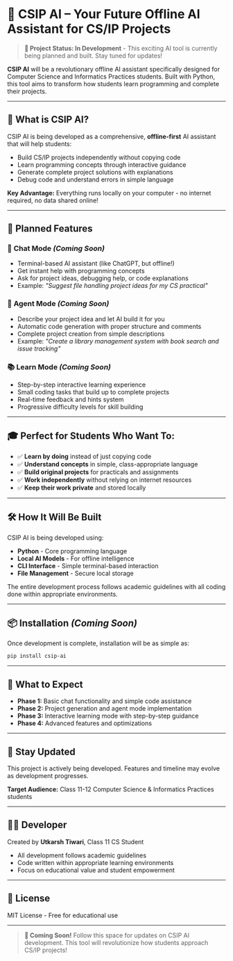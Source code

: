 
# 🤖 CSIP AI – Your Future Offline AI Assistant for CS/IP Projects

> **🚧 Project Status: In Development** - This exciting AI tool is currently being planned and built. Stay tuned for updates!

**CSIP AI** will be a revolutionary offline AI assistant specifically designed for Computer Science and Informatics Practices students. Built with Python, this tool aims to transform how students learn programming and complete their projects.

---

## 🎯 What is CSIP AI?

CSIP AI is being developed as a comprehensive, **offline-first** AI assistant that will help students:
- Build CS/IP projects independently without copying code
- Learn programming concepts through interactive guidance
- Generate complete project solutions with explanations
- Debug code and understand errors in simple language

**Key Advantage:** Everything runs locally on your computer - no internet required, no data shared online!

---

## 🚀 Planned Features

### 💬 **Chat Mode** *(Coming Soon)*
- Terminal-based AI assistant (like ChatGPT, but offline!)
- Get instant help with programming concepts
- Ask for project ideas, debugging help, or code explanations
- Example: *"Suggest file handling project ideas for my CS practical"*

### 🤖 **Agent Mode** *(Coming Soon)*
- Describe your project idea and let AI build it for you
- Automatic code generation with proper structure and comments
- Complete project creation from simple descriptions
- Example: *"Create a library management system with book search and issue tracking"*

### 📚 **Learn Mode** *(Coming Soon)*
- Step-by-step interactive learning experience
- Small coding tasks that build up to complete projects
- Real-time feedback and hints system
- Progressive difficulty levels for skill building

---

## 🎓 Perfect for Students Who Want To:

- ✅ **Learn by doing** instead of just copying code
- ✅ **Understand concepts** in simple, class-appropriate language
- ✅ **Build original projects** for practicals and assignments
- ✅ **Work independently** without relying on internet resources
- ✅ **Keep their work private** and stored locally

---

## 🛠️ How It Will Be Built

CSIP AI is being developed using:
- **Python** - Core programming language
- **Local AI Models** - For offline intelligence
- **CLI Interface** - Simple terminal-based interaction
- **File Management** - Secure local storage

The entire development process follows academic guidelines with all coding done within appropriate environments.

---

## 📦 Installation *(Coming Soon)*

Once development is complete, installation will be as simple as:

```bash
pip install csip-ai
```

---

## 🔮 What to Expect

- **Phase 1:** Basic chat functionality and simple code assistance
- **Phase 2:** Project generation and agent mode implementation  
- **Phase 3:** Interactive learning mode with step-by-step guidance
- **Phase 4:** Advanced features and optimizations

---

## 📢 Stay Updated

This project is actively being developed. Features and timeline may evolve as development progresses. 

**Target Audience:** Class 11-12 Computer Science & Informatics Practices students

---

## 👨‍💻 Developer

Created by **Utkarsh Tiwari**, Class 11 CS Student
- All development follows academic guidelines
- Code written within appropriate learning environments
- Focus on educational value and student empowerment

---

## 📄 License

MIT License - Free for educational use

---

> **🌟 Coming Soon!** Follow this space for updates on CSIP AI development. This tool will revolutionize how students approach CS/IP projects!

